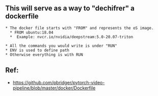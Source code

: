 ## This will serve as a way to "dechifrer" a dockerfile

    * The docker file starts with "FROM" and represents the oS image.
      * FROM ubuntu:18.04  
      *  Example: nvcr.io/nvidia/deepstream:5.0-20.07-triton
    
    * All the commands you would write is under "RUN"
    * ENV is used to define path
    * Otherwise everything is with RUN

## Ref: 
   * https://github.com/pbridger/pytorch-video-pipeline/blob/master/docker/Dockerfile
